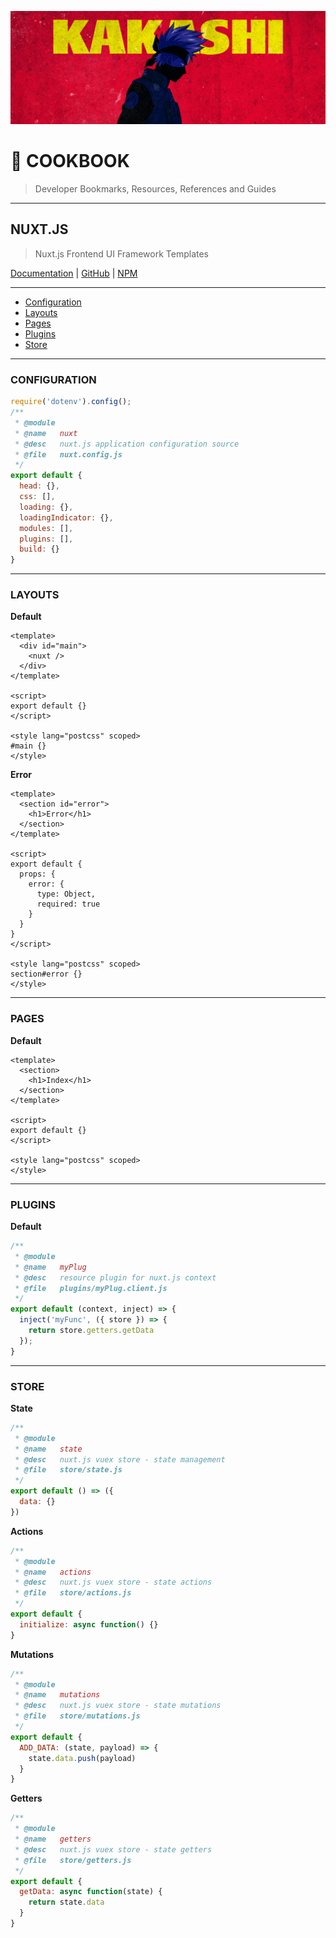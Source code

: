 ![0xKakashi](../banner.png)

# 📔 COOKBOOK

> Developer Bookmarks, Resources, References and Guides

---

## NUXT.JS

> Nuxt.js Frontend UI Framework Templates

[Documentation](https://nuxtjs.org) | [GitHub](https://github.com/nuxt/nuxt.js) | [NPM](https://npmjs.com/package/nuxt)

---

* [Configuration](#configuration)
* [Layouts](#layouts)
* [Pages](#pages)
* [Plugins](#plugins)
* [Store](#store)

---

### CONFIGURATION

```js
require('dotenv').config();
/**
 * @module
 * @name   nuxt
 * @desc   nuxt.js application configuration source
 * @file   nuxt.config.js
 */
export default {
  head: {},
  css: [],
  loading: {},
  loadingIndicator: {},
  modules: [],
  plugins: [],
  build: {}
}
```

---

### LAYOUTS

__Default__

```vue
<template>
  <div id="main">
    <nuxt />
  </div>
</template>

<script>
export default {}
</script>

<style lang="postcss" scoped>
#main {}
</style>
```

__Error__

```vue
<template>
  <section id="error">
    <h1>Error</h1>
  </section>
</template>

<script>
export default {
  props: {
    error: {
      type: Object,
      required: true
    }
  }
}
</script>

<style lang="postcss" scoped>
section#error {}
</style>
```

---

### PAGES

__Default__

```vue
<template>
  <section>
    <h1>Index</h1>
  </section>
</template>

<script>
export default {}
</script>

<style lang="postcss" scoped>
</style>
```

---

### PLUGINS

__Default__

```js
/**
 * @module
 * @name   myPlug
 * @desc   resource plugin for nuxt.js context
 * @file   plugins/myPlug.client.js
 */
export default (context, inject) => {
  inject('myFunc', ({ store }) => {
    return store.getters.getData
  });
}
```

---

### STORE

__State__

```js
/**
 * @module
 * @name   state
 * @desc   nuxt.js vuex store - state management
 * @file   store/state.js
 */
export default () => ({
  data: {}
})
```

__Actions__

```js
/**
 * @module
 * @name   actions
 * @desc   nuxt.js vuex store - state actions
 * @file   store/actions.js
 */
export default {
  initialize: async function() {}
}
```

__Mutations__

```js
/**
 * @module
 * @name   mutations
 * @desc   nuxt.js vuex store - state mutations
 * @file   store/mutations.js
 */
export default {
  ADD_DATA: (state, payload) => {
    state.data.push(payload)
  }
}
```

__Getters__

```js
/**
 * @module
 * @name   getters
 * @desc   nuxt.js vuex store - state getters
 * @file   store/getters.js
 */
export default {
  getData: async function(state) {
    return state.data
  }
}
```
